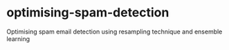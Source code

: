 # optimising-spam-detection
Optimising spam email detection using resampling technique and ensemble learning
